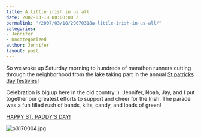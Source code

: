 ```yaml
---
title: A little irish in us all
date: 2007-03-18 00:00:00 Z
permalink: "/2007/03/18/20070318a-little-irish-in-us-all/"
categories:
- Jennifer
- Uncategorized
author: Jennifer
layout: post
---
```


So we woke up Saturday morning to hundreds of marathon runners cutting through the neighborhood from the lake taking part in the annual [St patricks day festivies](http://www.stpatsmadison.org/ "St patricks day festivies")!

Celebration is big up here in the old country :). Jennifer, Noah, Jay, and I put together our greatest efforts to support and cheer for the Irish. The parade was a fun filled rush of bands, kilts, candy, and loads of green!

[HAPPY ST. PADDY&#8217;S DAY!](http://www.flickr.com/photos/jenniferandJennifers_photos/ "HAPPY ST. PADDY'S DAY!")

<img id="image140" alt="p3170004.jpg" src="http://static.squarespace.com/static/50db6bb3e4b015296cd43789/50dfa5b1e4b0dc6320e0b5ea/50dfa5b1e4b0dc6320e0b66a/1174217127000/?format=original" />
